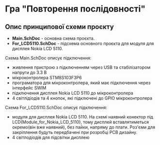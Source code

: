 # Гра "Повторення послідовності"

## Опис принципової схеми проєкту 

- **Main.SchDoc** - основна схема проєкта. 
- **For_LCD5110.SchDoc** - підсхема основного проєкта для модуля для дисплея Nokia LCD 5110.

Схема Main.SchDoc описує підключення:
- живлення пристрою з підключенням через USB та стабілізатором напруги до 3.3 В
- мікроконтролера STM8S103F3P6
- програматора для мікроконтролера, який має підключення через інтерфейс SWIM
- підключення дисплея Nokia LCD 5110 до мікроконтролера
- 4 світлідіодів та 4 кнопок, які підключені до GPIO мікроконтролера

Схема For_LCD5110.SchDoc описує підключення:
- модуля для дисплея Nokia LCD 5110. На схемі наявний конектор під LCD(Module_for_Nokia_LCD_5110), тому дисплей вставлятиметься окремо(він вже наявний), без пайки, напряму до плати. 
Роз'єми для закріплення будуть передбачені при розробці PCB дизайну. 
- 4 світлодіодів для підсвітки дисплею